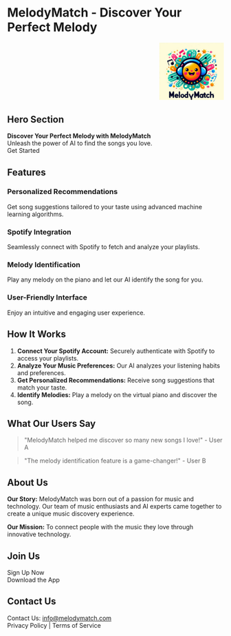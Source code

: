 # MelodyMatch - Discover Your Perfect Melody

<div style="text-align: right;">
  <img src="images/logo.png" alt="logo" style="width: 150px;">
</div>

## Hero Section
**Discover Your Perfect Melody with MelodyMatch**  
Unleash the power of AI to find the songs you love.  
Get Started

## Features
### Personalized Recommendations
Get song suggestions tailored to your taste using advanced machine learning algorithms.

### Spotify Integration
Seamlessly connect with Spotify to fetch and analyze your playlists.

### Melody Identification
Play any melody on the piano and let our AI identify the song for you.

### User-Friendly Interface
Enjoy an intuitive and engaging user experience.

## How It Works
1. **Connect Your Spotify Account:** Securely authenticate with Spotify to access your playlists.
2. **Analyze Your Music Preferences:** Our AI analyzes your listening habits and preferences.
3. **Get Personalized Recommendations:** Receive song suggestions that match your taste.
4. **Identify Melodies:** Play a melody on the virtual piano and discover the song.

## What Our Users Say
> "MelodyMatch helped me discover so many new songs I love!" - User A

> "The melody identification feature is a game-changer!" - User B

## About Us
**Our Story:** MelodyMatch was born out of a passion for music and technology. Our team of music enthusiasts and AI experts came together to create a unique music discovery experience.

**Our Mission:** To connect people with the music they love through innovative technology.

## Join Us
Sign Up Now  
Download the App

## Contact Us
Contact Us: info@melodymatch.com  
Privacy Policy | Terms of Service
